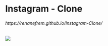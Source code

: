 <h1>Instagram - Clone</h1>
<h6>https://renanefrem.github.io/Instagram-Clone/</h6>
<img src="https://user-images.githubusercontent.com/70667947/130862389-cea99c29-e42e-4b16-b682-adb5a1988eba.png">
